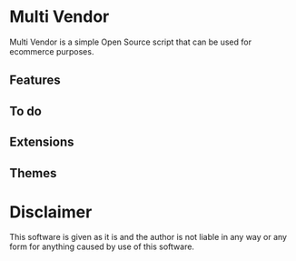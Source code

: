 # Multi Vendor 

Multi Vendor is a simple Open Source script that can be used for ecommerce purposes.
## Features
## To do
## Extensions
## Themes
# Disclaimer
This software is given as it is and the author is not liable in any way or any form for anything caused by use of this software.
